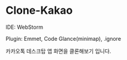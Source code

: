# Clone-Kakao

IDE: WebStorm

Plugin: Emmet, Code Glance(minimap), .ignore

카카오톡 데스크탑 앱 화면을 클론해보기 입니다.

